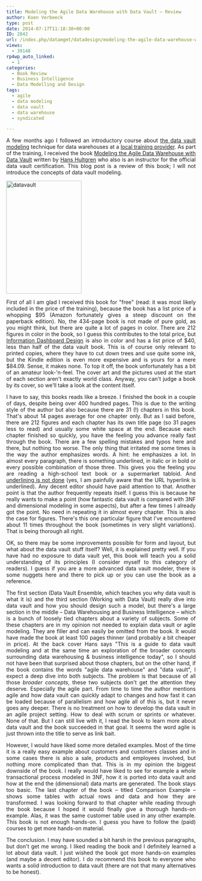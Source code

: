 ```yaml
---
title: Modeling the Agile Data Warehouse with Data Vault – Review
author: Koen Verbeeck
type: post
date: 2014-07-17T11:18:38+00:00
ID: 2842
url: /index.php/datamgmt/datadesign/modeling-the-agile-data-warehouse-with-data-vault-review-2/
views:
  - 39148
rp4wp_auto_linked:
  - 1
categories:
  - Book Review
  - Business Intelligence
  - Data Modelling and Design
tags:
  - agile
  - data modeling
  - data vault
  - data warehouse
  - syndicated

---
```

<p style="text-align: justify">
  A few months ago I followed an introductory course about <a href="http://en.wikipedia.org/wiki/Data_Vault_Modeling">the data vault modeling</a> technique for data warehouses at a <a href="https://www.infosupport.com/">local training provider</a>. As part of the training, I received the book <a href="http://www.amazon.com/Modeling-Agile-Warehouse-Vault-Volume/dp/061572308X/ref=tmm_pap_title_0?ie=UTF8&qid=1405584375&sr=8-2">Modeling the Agile Data Warehouse with Data Vault</a> written by <a href="http://hanshultgren.wordpress.com/">Hans Hultgren</a> who also is an instructor for the official data vault certification. This blog post is a review of this book; I will not introduce the concepts of data vault modeling.
</p>

<p style="text-align: justify">
  <a href="https://lessthandot.z19.web.core.windows.net/wp-content/uploads/2014/07/datavault.jpg"><img class="alignnone wp-image-2841 size-medium" src="https://lessthandot.z19.web.core.windows.net/wp-content/uploads/2014/07/datavault-200x300.jpg" alt="datavault" width="200" height="300" srcset="https://lessthandot.z19.web.core.windows.net/wp-content/uploads/2014/07/datavault-200x300.jpg 200w, https://lessthandot.z19.web.core.windows.net/wp-content/uploads/2014/07/datavault.jpg 231w" sizes="(max-width: 200px) 100vw, 200px" /></a>
</p>

<p style="text-align: justify">
  First of all I am glad I received this book for "free" (read: it was most likely included in the price of the training), because the book has a list price of a whopping $95 (Amazon fortunately gives a steep discount on the paperback edition). No, the 434-page book is not made of pure gold, as you might think, but there are quite a lot of pages in color. There are 212 figures in color in the book, so I guess this contributes to the total price, but <a href="http://www.amazon.com/Information-Dashboard-Design-At---Glance/dp/1938377001/ref=sr_1_1?s=books&ie=UTF8&qid=1405585061&sr=1-1&keywords=information+dashboard+design&dpPl=1">Information Dashboard Design</a> is also in color and has a list price of $40, less than half of the data vault book. This is of course only relevant to printed copies, where they have to cut down trees and use quite some ink, but the Kindle edition is even more expensive and is yours for a mere $84.09. Sense, it makes none. To top it off, the book unfortunately has a bit of an amateur look-'n-feel. The cover art and the pictures used at the start of each section aren't exactly world class. Anyway, you can't judge a book by its cover, so we'll take a look at the content itself.
</p>

<p style="text-align: justify">
  I have to say, this books reads like a breeze. I finished the book in a couple of days, despite being over 400 hundred pages. This is due to the writing style of the author but also because there are 31 (!) chapters in this book. That's about 14 pages average for one chapter only. But as I said before, there are 212 figures and each chapter has its own title page (so 31 pages less to read) and usually some white space at the end. Because each chapter finished so quickly, you have the feeling you advance really fast through the book. There are a few spelling mistakes and typos here and there, but nothing too worse. The only thing that irritated me some times is the way the author emphasizes words. A hint: he emphasizes a lot. In almost every paragraph, there is something underlined, in italic or in bold or every possible combination of those three. This gives you the feeling you are reading a high-school text book or a supermarket tabloid. And <a href="http://practicaltypography.com/underlining.html">underlining is not done</a> (yes, I am painfully aware that the URL hyperlink is underlined). Any decent editor should have paid attention to that. Another point is that the author frequently repeats itself. I guess this is because he really wants to make a point (how fantastic data vault is compared with 3NF and dimensional modeling in some aspects), but after a few times I already got the point. No need in repeating it in almost every chapter. This is also the case for figures. There's this one particular figure that I've encountered about 11 times throughout the book (sometimes in very slight variations). That is being thorough all right.
</p>

<p style="text-align: justify">
  OK, so there may be some improvements possible for form and layout, but what about the data vault stuff itself? Well, it is explained pretty well. If you have had no exposure to data vault yet, this book will teach you a solid understanding of its principles (I consider myself to this category of readers). I guess if you are a more advanced data vault modeler, there is some nuggets here and there to pick up or you can use the book as a reference.
</p>

<p style="text-align: justify">
  The first section (Data Vault Ensemble, which teaches you why data vault is what it is) and the third section (Working with Data Vault) really dive into data vault and how you should design such a model, but there's a large section in the middle – Data Warehousing and Business Intelligence – which is a bunch of loosely tied chapters about a variety of subjects. Some of these chapters are in my opinion not needed to explain data vault or agile modeling. They are filler and can easily be omitted from the book. It would have made the book at least 100 pages thinner (and probably a bit cheaper in price). At the back cover Hans says "This is a guide to data vault modeling and at the same time an exploration of the broader concepts surrounding data warehousing & business intelligence today", so I should not have been that surprised about those chapters, but on the other hand, if the book contains the words "agile data warehouse" and "data vault", I expect a deep dive into both subjects. The problem is that because of all those <em>broader concepts</em>, these two subjects don't get the attention they deserve. Especially the agile part. From time to time the author mentions agile and how data vault can quickly adapt to changes and how fast it can be loaded because of parallelism and how agile all of this is, but it never goes any deeper. There is no treatment on how to develop the data vault in an agile project setting. How to deal with scrum or sprints or whatever. None of that. But I can still live with it, I read the book to learn more about data vault and the book succeeded in that goal. It seems the word agile is just thrown into the title to serve as link bait.
</p>

<p style="text-align: justify">
  However, I would have liked some more detailed examples. Most of the time it is a really easy example about customers and customers classes and in some cases there is also a sale, products and employees involved, but nothing more complicated than that. This is in my opinion the biggest downside of the book. I really would have liked to see for example a whole transactional process modeled in 3NF, how it is ported into data vault and how at the end the (dimensional) data marts are generated. The book stays too basic. The last chapter of the book – titled Comparison Example – shows some tables with actual rows and data and how they are transformed. I was looking forward to that chapter while reading through the book because I hoped it would finally give a thorough hands-on example. Alas, it was the same customer table used in any other example. This book is not enough hands-on. I guess you have to follow the (paid) courses to get more hands-on material.
</p>

<p style="text-align: justify">
  The conclusion. I may have sounded a bit harsh in the previous paragraphs, but don't get me wrong. I liked reading the book and I definitely learned a lot about data vault. I just wished the book got more hands-on examples (and maybe a decent editor). I do recommend this book to everyone who wants a solid introduction to data vault (there are not that many alternatives to be honest).
</p>